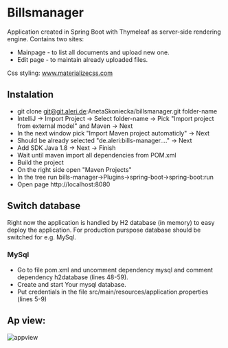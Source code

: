# Billsmanager

Application created in Spring Boot with Thymeleaf as server-side rendering engine.
Contains two sites:
* Mainpage - to list all documents and upload new one.
* Edit page - to maintain already uploaded files.

Css styling: www.materializecss.com

## Instalation
* git clone git@git.aleri.de:AnetaSkoniecka/billsmanager.git folder-name
* IntelliJ -> Import Project -> Select folder-name -> Pick "Import project from external model" and Maven -> Next
* In the next window pick "Import Maven project automaticly" -> Next
* Should be already selected "de.aleri:bills-manager...." -> Next
* Add SDK Java 1.8 -> Next -> Finish
* Wait until maven import all dependencies from POM.xml
* Build the project
* On the right side open "Maven Projects"
* In the tree run bills-manager->Plugins->spring-boot->spring-boot:run
* Open page http://localhost:8080

## Switch database
Right now the application is handled by H2 database (in memory) to easy deploy the application. For production purspose database should be switched for e.g. MySql.

### MySql
* Go to file pom.xml and uncomment dependency mysql and comment dependency h2database (lines 48-59).
* Create and start Your mysql database.
* Put credentials in the file src/main/resources/application.properties (lines 5-9)

## Ap view:
![appview](/uploads/89f63f4c90c5e54f405cba7e186981a7/appview.PNG)
